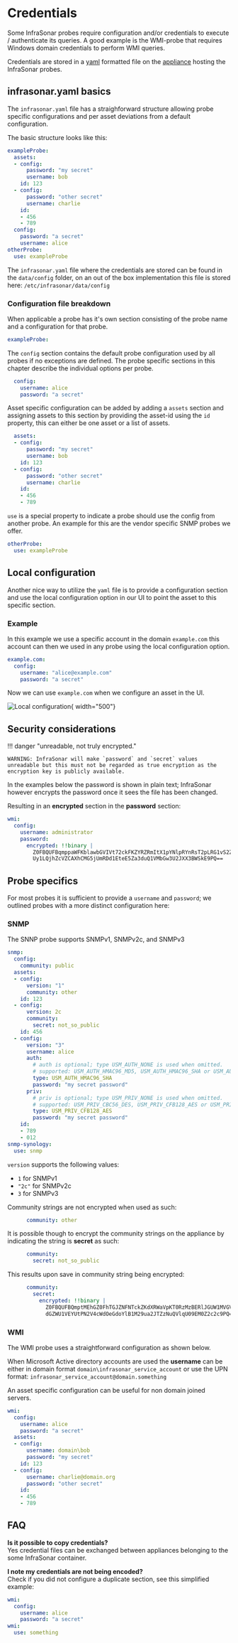 # Credentials

Some InfraSonar probes require configuration and/or credentials to execute / authenticate its queries. A good example is the WMI-probe that requires Windows domain credentials to perform WMI queries.

Credentials are stored in a [yaml](https://en.wikipedia.org/wiki/YAML) formatted file on the [appliance](index.md) hosting the InfraSonar probes.

## infrasonar.yaml basics

The `infrasonar.yaml` file has a straighforward structure allowing probe specific configurations and per asset deviations from a default configuration.

The basic structure looks like this:

```yaml title="infrasonar.yaml"
exampleProbe:
  assets:
  - config:
      password: "my secret"
      username: bob
    id: 123
  - config:
      password: "other secret"
      username: charlie
    id:
    - 456
    - 789
  config:
    password: "a secret"
    username: alice
otherProbe:
  use: exampleProbe
```

The `infrasonar.yaml` file where the credentials are stored can be found in the `data/config` folder, on an out of the box implementation this file is stored here: `/etc/infrasonar/data/config`

### Configuration file breakdown

When applicable a probe has it's own section consisting of the probe name and a configuration for that probe.

```yaml
exampleProbe:
```

The `config` section contains the default probe configuration used by all probes if no exceptions are defined.
The probe specific sections in this chapter describe the individual options per probe.

```yaml
  config:
    username: alice
    password: "a secret"
```

Asset specific configuration can be added by adding a `assets` section and assigning assets to this section by providing the asset-id using the `id` property, this can either be one asset or a list of assets.

```yaml
  assets:
  - config:
      password: "my secret"
      username: bob
    id: 123
  - config:
      password: "other secret"
      username: charlie
    id:
    - 456
    - 789
```


`use` is a special property to indicate a probe should use the config from another probe. An example for this are the vendor specific SNMP probes we offer.

```yaml
otherProbe:
  use: exampleProbe
```

## Local configuration

Another nice way to utilize the `yaml` file is to provide a configuration section and use the local configuration option in our UI to point the asset to this specific section.

### Example

In this example we use a specific account in the domain `example.com` this account can then we used in any probe using the local configuration option.

```yaml
example.com:
  config:
    username: "alice@example.com"
    password: "a secret"
```

Now we can use `example.com` when we configure an asset in the UI.

![Local configuration](../../../images/application_local_configuration.png){ width="500"}




## Security considerations

!!! danger "unreadable, not truly encrypted."

    WARNING: InfraSonar will make `password` and `secret` values unreadable but this must not be regarded as true encryption as the encryption key is publicly available.


In the examples below the password is shown in plain text; InfraSonar however encrypts the password once it sees the file has been changed.

Resulting in an **encrypted** section in the **password** section:

```yaml title="encrypted password example"
wmi:
  config:
    username: administrator
    password:
      encrypted: !!binary |
        Z0FBQUFBqmppaWFKblawbGVIVt72ckFKZYRZRmItX1pYNlpRYnRsT2pLRG1vS2ZjV1lfSExrbi1J
        Uy1LQjhZcVZCAXhCMG5jUmRDd1EteE5Za3duQ1VMbGw3U2JXX3BWSkE9PQ==
```


## Probe specifics

For most probes it is sufficient to provide a `username` and `password`; we outlined probes with a more distinct configuration here:

### SNMP

The SNNP probe supports SNMPv1, SNMPv2c, and SNMPv3

```yaml
snmp:
  config:
    community: public
  assets:
  - config:
      version: "1"
      community: other
    id: 123
  - config:
      version: 2c
      community:
        secret: not_so_public
    id: 456
  - config:
      version: "3"
      username: alice
      auth:
        # auth is optional; type USM_AUTH_NONE is used when omitted.
        # supported: USM_AUTH_HMAC96_MD5, USM_AUTH_HMAC96_SHA or USM_AUTH_NONE
        type: USM_AUTH_HMAC96_SHA
        password: "my secret password"
      priv:
        # priv is optional; type USM_PRIV_NONE is used when omitted.
        # supported: USM_PRIV_CBC56_DES, USM_PRIV_CFB128_AES or USM_PRIV_NONE
        type: USM_PRIV_CFB128_AES
        password: "my secret password"
    id:
    - 789
    - 012
snmp-synology:
  use: snmp
```

`version` supports the following values:

- `1` for SNMPv1
- `"2c"` for SNMPv2c
- `3` for SNMPv3

Community strings are not encrypted when used as such:

```yaml
      community: other
```

It is possible though to encrypt the community strings on the appliance by indicating the string is **secret** as such:

```yaml
      community:
        secret: not_so_public
```

This results upon save in community string being encrypted:

```yaml
      community:
        secret:
          encrypted: !!binary |
            Z0FBQUFBQmptMEhGZ0FhTGJZNFNTckZKdXRWaVpKT0RzMzBERlJGUW1MVGVCVHNmTE15eVlOMTVD
            dGZWU1VEYUtPN2V4cWdOeGdoYlB1M29ua2JTZzNuQVlqU09EM0Z2c2c9PQ==
```

### WMI

The WMI probe uses a straightforward configuration as shown below.

When Microsoft Active directory accounts are used the **username** can be either in domain format `domain\infrasonar_service_account` or use the UPN format: `infrasonar_service_account@domain.something`

An asset specific configuration can be useful for non domain joined servers.

```yaml
wmi:
  config:
    username: alice
    password: "a secret"
  assets:
  - config:
      username: domain\bob
      password: "my secret"
    id: 123
  - config:
      username: charlie@domain.org
      password: "other secret"
    id: 
    - 456
    - 789
```

## FAQ

**Is it possible to copy credentials?**<br>
Yes credential files can be exchanged between appliances belonging to the some InfraSonar container.

**I note my credentials are not being encoded?**<br>
Check if you did not configure a duplicate section, see this simplified example:
```yaml hl_lines="1 5"
wmi:
  config:
    username: alice
    password: "a secret"
wmi:
  use: something
```
